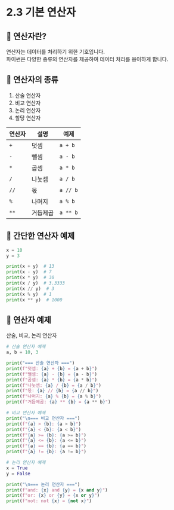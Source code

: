 # 2.3 기본 연산자
## 📌 연산자란?
연산자는 데이터를 처리하기 위한 기호입니다.  
파이썬은 다양한 종류의 연산자를 제공하여 데이터 처리를 용이하게 합니다.

## 📌 연산자의 종류
1. 산술 연산자  
2. 비교 연산자  
3. 논리 연산자  
4. 할당 연산자  

| 연산자 | 설명     | 예제      |
|--------|----------|-----------|
| `+`    | 덧셈     | `a + b`   |
| `-`    | 뺄셈     | `a - b`   |
| `*`    | 곱셈     | `a * b`   |
| `/`    | 나눗셈   | `a / b`   |
| `//`   | 몫       | `a // b`  |
| `%`    | 나머지   | `a % b`   |
| `**`   | 거듭제곱 | `a ** b`  |

## 📌 간단한 연산자 예제

```python
x = 10
y = 3

print(x + y)  # 13
print(x - y)  # 7
print(x * y)  # 30
print(x / y)  # 3.3333
print(x // y)  # 3
print(x % y)  # 1
print(x ** y)  # 1000
```

## 📌 연산자 예제  
산술, 비교, 논리 연산자

```python
# 산술 연산자 예제
a, b = 10, 3

print("=== 산술 연산자 ===")
print(f"덧셈: {a} + {b} = {a + b}")
print(f"뺄셈: {a} - {b} = {a - b}")
print(f"곱셈: {a} * {b} = {a * b}")
print(f"나눗셈: {a} / {b} = {a / b}")
print(f"몫: {a} // {b} = {a // b}")
print(f"나머지: {a} % {b} = {a % b}")
print(f"거듭제곱: {a} ** {b} = {a ** b}")

# 비교 연산자 예제
print("\n=== 비교 연산자 ===")
print(f"{a} > {b}: {a > b}")
print(f"{a} < {b}: {a < b}")
print(f"{a} >= {b}: {a >= b}")
print(f"{a} <= {b}: {a <= b}")
print(f"{a} == {b}: {a == b}")
print(f"{a} != {b}: {a != b}")

# 논리 연산자 예제
x = True
y = False

print("\n=== 논리 연산자 ===")
print(f"and: {x} and {y} = {x and y}")
print(f"or: {x} or {y} = {x or y}")
print(f"not: not {x} = {not x}")
``` 